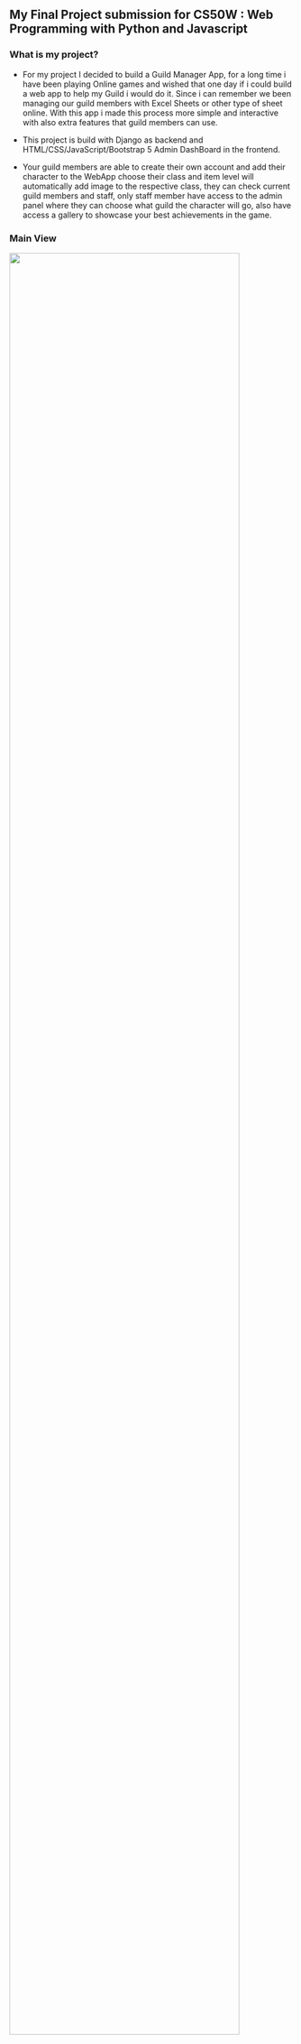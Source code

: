 ## My Final Project submission for CS50W : Web Programming with Python and Javascript

### What is my project?

- For my project I decided to build a Guild Manager App, for a long time i have been playing Online games and wished that one day if i could build a web app to help my Guild i would do it. Since i can remember we been managing our guild members with Excel Sheets or other type of sheet online. With this app i made this process more simple and interactive with also extra features that guild members can use.

- This project is build with Django as backend and HTML/CSS/JavaScript/Bootstrap 5 Admin DashBoard in the frontend.

- Your guild members are able to create their own account and add their character to the WebApp choose their class and item level will automatically add image to the respective class, they can check current guild members and staff, only staff member have access to the admin panel where they can choose what guild the character will go, also have access a gallery to showcase your best achievements in the game.

### Main View
<img src="https://i.imgur.com/5ZOXvvK.png" width="90%"></img> 

### Guild Members
<img src="https://i.imgur.com/yEKSD9O.png" width="90%"></img> 

### Gallery
<img src="https://i.imgur.com/jBQ1xRh.png" width="90%"></img>

### Add Character
<img src="https://i.imgur.com/p88cVnl.png" width="90%"></img> 

### Admin Panel
<img src="https://i.imgur.com/8s4eVag.png" width="90%"></img> 

### Installation:

- Run first requirements.txt by typing in the terminal: `pip install -r requirements.txt`
- Make migrations by doing: python manage.py makemigrations and apply them with: `python manage.py migrate`
- Create a superuser by typing: `python manage.py createsuperuser`
- Now what's left is run the server: `python manage.py runserver`
- Go to your localhost to enter the website

### What contains in the app and what is it for?

- Main folder:
  - `static/images` - This is where all images from the gallery are uploaded to.
  - `guildmanager` - Where the base settings, like media root and static root, apps are.
  - `manage.py` - To initialize the app.

 - Guildboard - Where everything done in the app is.
    - `static/guildboard/assets/img` - Where the image for each class character are when we choose what class we add and Logo.
    - `css/styles.css` - Bootstrap css.
    - `js/datatables.js` - Script to run the datatable that shows the guild members, runs in guild.html.
    - `js/imagepreview.js` - Previews the image when adding new image to gallery, runs in gallery.html.
    - `scripts.js` - Sidebar toggle, runs in all app

    - `templates/guildboard`:
        - `addcharacter.html` - Page to add a character.
        - `addimage.html` - Page to add a image to the gallery.
        - `gallery.html` - Shows all images that are upload in the app.
        - `guild.html` - Show the table with all guild members.
        - `index.html` - Main page that shows your characters.
        - `layout.html` - Layout of the web app.
        - `login.html` - Login page.
        - `register.html` - Register page.
        - `updatechar.html` - Page to update the character info.
        - `viewimage.html` - Shows image clicked by user in bigger view.

    - `admin.py` - Shows the models in the admin panel.
    - `forms.py` - Contains the forms used to Update character and create a user.
    - `models.py` - All models used in the app,
        - Class model - Stores all classes of the current game.
        - Guild model - All guild names.
        - Character model - Stores all information about character.
        - Image model - All information about the images that are uploaded in the webapp.
    - `urls.py` - All the routes/urls used.
    - `views.py` - All the views code and backend logic.

 Project video showcase: 
